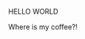 
<html lang="en">  
  <head>
    <meta charset="UTF-8" />
    <meta name="viewport" content="width=device-width, initial-scale=1.0" />
  </head>
  <body>
    <p>HELLO WORLD</p>
    <p>Where is my coffee?!</p>
  </body>
</html>





